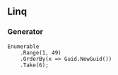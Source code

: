 ## Linq

### Generator

    Enumerable
        .Range(1, 49)
        .OrderBy(x => Guid.NewGuid())
        .Take(6);